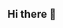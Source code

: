 ## Hi there 👋

<!--
I am a dedicated and enthusiastic Full Stack Software Developer who recently completed an intensive bootcamp, where I honed my skills in both front-end and back-end development. My hands-on experience includes several successful projects that demonstrate my proficiency in a range of technologies and frameworks.
I am eager to bring my strong work ethic and commitment to excellence to a dynamic and innovative organization.

- 🔭 I’m currently working on developing a dynamic full-stack website for a local film club, incorporating features such as video and photo galleries, and an interactive calendar to enhance user engagement.
- 🌱 I’m currently learning Tailwind CSS to enhance my ability to create websites with more responsive and efficient designs.
- 👯 I’m currently collaborating on a full-stack application for buying and selling clothing, utilizing React, Node.js/Express, and MySQL.
- 💬 Ask me about my experience participating in an intensive tech bootcamp.
- 📫 How to reach me: for any inquiries, please feel free to reach out via email at elifxocodes@gmail.com 
- ⚡ Fun fact: ...
-->
